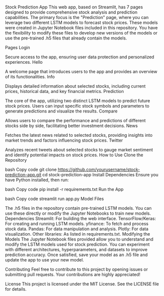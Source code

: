 Stock Prediction App
This web app, based on Streamlit, has 7 pages designed to provide comprehensive stock analysis and prediction capabilities. The primary focus is the "Prediction" page, where you can leverage two different LSTM models to forecast stock prices. These models were created in Jupyter Notebook files included in this repository. You have the flexibility to modify these files to develop new versions of the models or use the pre-trained .h5 files that already contain the models.

Pages
Login

Secure access to the app, ensuring user data protection and personalized experiences.
Hello

A welcome page that introduces users to the app and provides an overview of its functionalities.
Info

Displays detailed information about selected stocks, including current prices, historical data, and key financial metrics.
Prediction

The core of the app, utilizing two distinct LSTM models to predict future stock prices. Users can input specific stock symbols and parameters to generate predictions and visualize the results.
Compare

Allows users to compare the performance and predictions of different stocks side by side, facilitating better investment decisions.
News

Fetches the latest news related to selected stocks, providing insights into market trends and factors influencing stock prices.
Twitter

Analyzes recent tweets about selected stocks to gauge market sentiment and identify potential impacts on stock prices.
How to Use
Clone the Repository

bash
Copy code
git clone https://github.com/yourusername/stock-prediction-app.git
cd stock-prediction-app
Install Dependencies
Ensure you have Python installed, then run:

bash
Copy code
pip install -r requirements.txt
Run the App

bash
Copy code
streamlit run app.py
Model Files

The .h5 files in the repository contain pre-trained LSTM models. You can use these directly or modify the Jupyter Notebooks to train new models.
Dependencies
Streamlit: For building the web interface.
TensorFlow/Keras: For creating and running LSTM models.
yfinance: To fetch and process stock data.
Pandas: For data manipulation and analysis.
Plotly: For data visualization.
Other libraries: As listed in requirements.txt.
Modifying the Models
The Jupyter Notebook files provided allow you to understand and modify the LSTM models used for stock prediction. You can experiment with different architectures, hyperparameters, and datasets to improve prediction accuracy. Once satisfied, save your model as an .h5 file and update the app to use your new model.

Contributing
Feel free to contribute to this project by opening issues or submitting pull requests. Your contributions are highly appreciated!

License
This project is licensed under the MIT License. See the LICENSE file for details.
